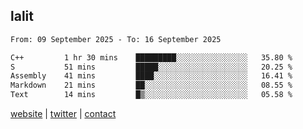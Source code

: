 ## lalit

<!--START_SECTION:waka-->

```txt
From: 09 September 2025 - To: 16 September 2025

C++         1 hr 30 mins    █████████░░░░░░░░░░░░░░░░   35.80 %
S           51 mins         █████░░░░░░░░░░░░░░░░░░░░   20.25 %
Assembly    41 mins         ████░░░░░░░░░░░░░░░░░░░░░   16.41 %
Markdown    21 mins         ██░░░░░░░░░░░░░░░░░░░░░░░   08.55 %
Text        14 mins         █▒░░░░░░░░░░░░░░░░░░░░░░░   05.58 %
```

<!--END_SECTION:waka-->

[website](https://lalit.sh) | [twitter](https://x.com/@lalitcodes) | [contact](https://lalit.sh/contact)
